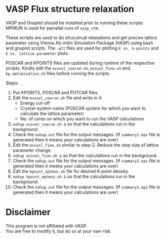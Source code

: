 # VASP Flux structure relaxation
VASP and Gnuplot should be installed prior to running these scripts\
MPIRUN is used for parrallel runs of `vasp_std`.

These scripts are used to do strucutrual relaxations and get precise
lattice parameter using Vienna Ab-initio Simulaiton Package (VASP) using bash and gnuplot scripts.
The `.plt` files are used for plotting `E vs. k-points` and `E vs. lattice parameter`
plots.

POSCAR and KPOINTS files are updated during runtime of the respective scripts. Kindly edit the `evsvol_coarse.sh`, `evsvol_fine.sh` and `kp_optimisation.sh` files before running the scripts.

Steps:
1. Put KPOINTS, POSCAR and POTCAR files.
2. Edit the `evsvol_coarse.sh` file and write in it:
	* Energy cut-off
	* Crystal-system name (POSCAR system for which you want to calculate the lattice parameter)
	* No. of cores on which you want to run the VASP calculations
3. `nohup evsvol_coarse.sh &` so that the calculations run in the background.
4. Check the `nohup.out` file for the output messages. (If `summary1.eps` file is generated then it means your calculations are over)
5. Edit the `evsvol_fine.sh` similar to step-2. Reduce the step size of lattice parameter change.
6. `nohup evsvol_fine.sh &` so that the calculations run in the background.
7. Check the `nohup.out` file for the output messages. (If `summary2.eps` file is generated then it means your calculations are over)
8. Edit the `kpoint_optmsn.sh` file for desired K-point density.
9. `nohup kpoint_optmsn.sh &` so that the calculations run in the background.
10. Check the `nohup.out` file for the output messages. (If `summary3.eps` file is generated then it means your calculations are over)

# Disclaimer
This program is not affiliated with VASP.\
You are free to modify it, but do so at your own risk.